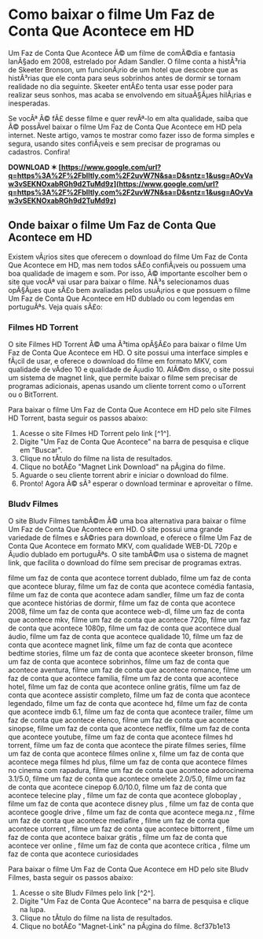 
 
# Como baixar o filme Um Faz de Conta Que Acontece em HD
 
Um Faz de Conta Que Acontece Ã© um filme de comÃ©dia e fantasia lanÃ§ado em 2008, estrelado por Adam Sandler. O filme conta a histÃ³ria de Skeeter Bronson, um funcionÃ¡rio de um hotel que descobre que as histÃ³rias que ele conta para seus sobrinhos antes de dormir se tornam realidade no dia seguinte. Skeeter entÃ£o tenta usar esse poder para realizar seus sonhos, mas acaba se envolvendo em situaÃ§Ãµes hilÃ¡rias e inesperadas.
 
Se vocÃª Ã© fÃ£ desse filme e quer revÃª-lo em alta qualidade, saiba que Ã© possÃ­vel baixar o filme Um Faz de Conta Que Acontece em HD pela internet. Neste artigo, vamos te mostrar como fazer isso de forma simples e segura, usando sites confiÃ¡veis e sem precisar de programas ou cadastros. Confira!
 
**DOWNLOAD ✶ [https://www.google.com/url?q=https%3A%2F%2Fblltly.com%2F2uvW7N&sa=D&sntz=1&usg=AOvVaw3vSEKNOxabRGh9d2TuMd9z](https://www.google.com/url?q=https%3A%2F%2Fblltly.com%2F2uvW7N&sa=D&sntz=1&usg=AOvVaw3vSEKNOxabRGh9d2TuMd9z)**


 
## Onde baixar o filme Um Faz de Conta Que Acontece em HD
 
Existem vÃ¡rios sites que oferecem o download do filme Um Faz de Conta Que Acontece em HD, mas nem todos sÃ£o confiÃ¡veis ou possuem uma boa qualidade de imagem e som. Por isso, Ã© importante escolher bem o site que vocÃª vai usar para baixar o filme. NÃ³s selecionamos duas opÃ§Ãµes que sÃ£o bem avaliadas pelos usuÃ¡rios e que possuem o filme Um Faz de Conta Que Acontece em HD dublado ou com legendas em portuguÃªs. Veja quais sÃ£o:
 
### Filmes HD Torrent
 
O site Filmes HD Torrent Ã© uma Ã³tima opÃ§Ã£o para baixar o filme Um Faz de Conta Que Acontece em HD. O site possui uma interface simples e fÃ¡cil de usar, e oferece o download do filme em formato MKV, com qualidade de vÃ­deo 10 e qualidade de Ã¡udio 10. AlÃ©m disso, o site possui um sistema de magnet link, que permite baixar o filme sem precisar de programas adicionais, apenas usando um cliente torrent como o uTorrent ou o BitTorrent.
 
Para baixar o filme Um Faz de Conta Que Acontece em HD pelo site Filmes HD Torrent, basta seguir os passos abaixo:
 
1. Acesse o site Filmes HD Torrent pelo link [^1^].
2. Digite "Um Faz de Conta Que Acontece" na barra de pesquisa e clique em "Buscar".
3. Clique no tÃ­tulo do filme na lista de resultados.
4. Clique no botÃ£o "Magnet Link Download" na pÃ¡gina do filme.
5. Aguarde o seu cliente torrent abrir e iniciar o download do filme.
6. Pronto! Agora Ã© sÃ³ esperar o download terminar e aproveitar o filme.

### Bludv Filmes
 
O site Bludv Filmes tambÃ©m Ã© uma boa alternativa para baixar o filme Um Faz de Conta Que Acontece em HD. O site possui uma grande variedade de filmes e sÃ©ries para download, e oferece o filme Um Faz de Conta Que Acontece em formato MKV, com qualidade WEB-DL 720p e Ã¡udio dublado em portuguÃªs. O site tambÃ©m usa o sistema de magnet link, que facilita o download do filme sem precisar de programas extras.
 
filme um faz de conta que acontece torrent dublado,  filme um faz de conta que acontece bluray,  filme um faz de conta que acontece comédia fantasia,  filme um faz de conta que acontece adam sandler,  filme um faz de conta que acontece histórias de dormir,  filme um faz de conta que acontece 2008,  filme um faz de conta que acontece web-dl,  filme um faz de conta que acontece mkv,  filme um faz de conta que acontece 720p,  filme um faz de conta que acontece 1080p,  filme um faz de conta que acontece dual áudio,  filme um faz de conta que acontece qualidade 10,  filme um faz de conta que acontece magnet link,  filme um faz de conta que acontece bedtime stories,  filme um faz de conta que acontece skeeter bronson,  filme um faz de conta que acontece sobrinhos,  filme um faz de conta que acontece aventura,  filme um faz de conta que acontece romance,  filme um faz de conta que acontece familia,  filme um faz de conta que acontece hotel,  filme um faz de conta que acontece online grátis,  filme um faz de conta que acontece assistir completo,  filme um faz de conta que acontece legendado,  filme um faz de conta que acontece hd,  filme um faz de conta que acontece imdb 6.1,  filme um faz de conta que acontece trailer,  filme um faz de conta que acontece elenco,  filme um faz de conta que acontece sinopse,  filme um faz de conta que acontece netflix,  filme um faz de conta que acontece youtube,  filme um faz de conta que acontece filmes hd torrent,  filme um faz de conta que acontece the pirate filmes series,  filme um faz de conta que acontece filmes online x,  filme um faz de conta que acontece mega filmes hd plus,  filme um faz de conta que acontece filmes no cinema com rapadura,  filme um faz de conta que acontece adorocinema 3.1/5.0,  filme um faz de conta que acontece omelete 2.0/5.0,  filme um faz de conta que acontece cinepop 6.0/10.0,  filme um faz de conta que acontece telecine play ,  filme um faz de conta que acontece globoplay ,  filme um faz de conta que acontece disney plus ,  filme um faz de conta que acontece google drive ,  filme um faz de conta que acontece mega.nz ,  filme um faz de conta que acontece mediafire ,  filme um faz de conta que acontece utorrent ,  filme um faz de conta que acontece bittorrent ,  filme um faz de conta que acontece baixar grátis ,  filme um faz de conta que acontece ver online ,  filme um faz de conta que acontece crítica ,  filme um faz de conta que acontece curiosidades
 
Para baixar o filme Um Faz de Conta Que Acontece em HD pelo site Bludv Filmes, basta seguir os passos abaixo:

1. Acesse o site Bludv Filmes pelo link [^2^].
2. Digite "Um Faz de Conta Que Acontece" na barra de pesquisa e clique na lupa.
3. Clique no tÃ­tulo do filme na lista de resultados.
4. Clique no botÃ£o "Magnet-Link" na pÃ¡gina do filme. 8cf37b1e13


